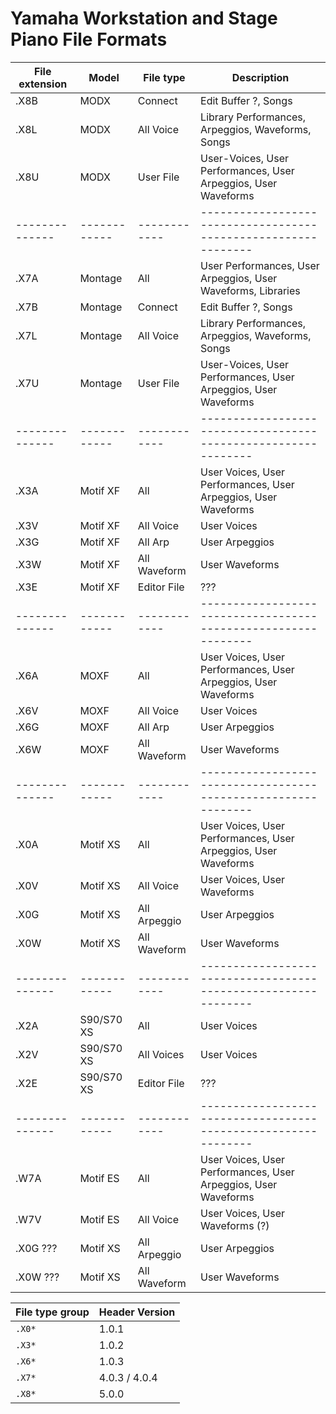 Yamaha Workstation and Stage Piano File Formats
===============================================

| File extension | Model        | File type    | Description                                                    |
| -------------- | ------------ | ------------ | -------------------------------------------------------------- |
| .X8B           | MODX         | Connect      | Edit Buffer ?, Songs                                           |
| .X8L           | MODX         | All Voice    | Library Performances, Arpeggios, Waveforms, Songs              |
| .X8U           | MODX         | User File    | User-Voices, User Performances, User Arpeggios, User Waveforms |
| -------------- | ------------ | ------------ | -------------------------------------------------------------- |
| .X7A           | Montage      | All          | User Performances, User Arpeggios, User Waveforms, Libraries   |
| .X7B           | Montage      | Connect      | Edit Buffer ?, Songs                                           |
| .X7L           | Montage      | All Voice    | Library Performances, Arpeggios, Waveforms, Songs              |
| .X7U           | Montage      | User File    | User-Voices, User Performances, User Arpeggios, User Waveforms |
| -------------- | ------------ | ------------ | -------------------------------------------------------------- |
| .X3A           | Motif XF     | All          | User Voices, User Performances, User Arpeggios, User Waveforms |
| .X3V           | Motif XF     | All Voice    | User Voices                                                    |
| .X3G           | Motif XF     | All Arp      | User Arpeggios                                                 |
| .X3W           | Motif XF     | All Waveform | User Waveforms                                                 |
| .X3E           | Motif XF     | Editor File  | ???                                                            |
| -------------- | ------------ | ------------ | -------------------------------------------------------------- |
| .X6A           | MOXF         | All          | User Voices, User Performances, User Arpeggios, User Waveforms |
| .X6V           | MOXF         | All Voice    | User Voices                                                    |
| .X6G           | MOXF         | All Arp      | User Arpeggios                                                 |
| .X6W           | MOXF         | All Waveform | User Waveforms                                                 |
| -------------- | ------------ | ------------ | -------------------------------------------------------------- |
| .X0A           | Motif XS     | All          | User Voices, User Performances, User Arpeggios, User Waveforms |
| .X0V           | Motif XS     | All Voice    | User Voices, User Waveforms                                    |
| .X0G           | Motif XS     | All Arpeggio | User Arpeggios                                                 |
| .X0W           | Motif XS     | All Waveform | User Waveforms                                                 |
| -------------- | ------------ | ------------ | -------------------------------------------------------------- |
| .X2A           | S90/S70 XS   | All          | User Voices                                                    |
| .X2V           | S90/S70 XS   | All Voices   | User Voices                                                    |
| .X2E           | S90/S70 XS   | Editor File  | ???                                                            |
| -------------- | ------------ | ------------ | -------------------------------------------------------------- |
| .W7A           | Motif ES     | All          | User Voices, User Performances, User Arpeggios, User Waveforms |
| .W7V           | Motif ES     | All Voice    | User Voices, User Waveforms (?)                                |
| .X0G ???       | Motif XS     | All Arpeggio | User Arpeggios                                                 |
| .X0W ???       | Motif XS     | All Waveform | User Waveforms                                                 |


| File type group | Header Version |
| --------------- | -------------- |
| `.X0*`          | 1.0.1          |
| `.X3*`          | 1.0.2          |
| `.X6*`          | 1.0.3          |
| `.X7*`          | 4.0.3 / 4.0.4  |
| `.X8*`          | 5.0.0          |

